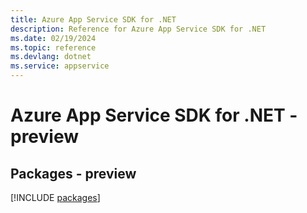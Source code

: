 ```yaml
---
title: Azure App Service SDK for .NET
description: Reference for Azure App Service SDK for .NET
ms.date: 02/19/2024
ms.topic: reference
ms.devlang: dotnet
ms.service: appservice
---
```

# Azure App Service SDK for .NET - preview
## Packages - preview
[!INCLUDE [packages](app-service-index.md)]